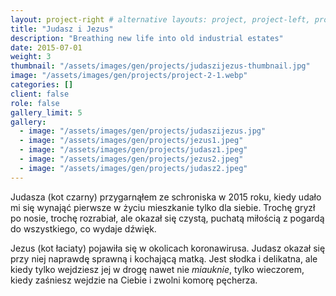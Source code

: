 ```yaml
---
layout: project-right # alternative layouts: project, project-left, project-right, project-top
title: "Judasz i Jezus"
description: "Breathing new life into old industrial estates"
date: 2015-07-01
weight: 3
thumbnail: "/assets/images/gen/projects/judaszijezus-thumbnail.jpg"
image: "/assets/images/gen/projects/project-2-1.webp"
categories: []
client: false
role: false
gallery_limit: 5
gallery:
  - image: "/assets/images/gen/projects/judaszijezus.jpg"
  - image: "/assets/images/gen/projects/jezus1.jpeg"
  - image: "/assets/images/gen/projects/judasz1.jpeg"
  - image: "/assets/images/gen/projects/jezus2.jpeg"
  - image: "/assets/images/gen/projects/judasz2.jpeg"
---
```


Judasza (kot czarny) przygarnąłem ze schroniska w 2015 roku, kiedy udało mi się wynająć pierwsze w życiu mieszkanie tylko dla siebie. Trochę gryzł po nosie, trochę rozrabiał, ale okazał się czystą, puchatą miłością z pogardą do wszystkiego, co wydaje dźwięk.

Jezus (kot łaciaty) pojawiła się w okolicach koronawirusa. Judasz okazał się przy niej naprawdę sprawną i kochającą matką. Jest słodka i delikatna, ale kiedy tylko wejdziesz jej w drogę nawet nie *miauknie*, tylko wieczorem, kiedy zaśniesz wejdzie na Ciebie i zwolni komorę pęcherza.